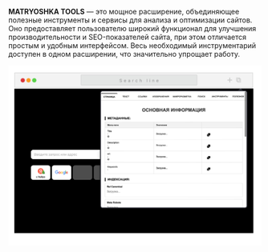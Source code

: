 **MATRYOSHKA TOOLS** — это мощное расширение, объединяющее полезные инструменты и сервисы для анализа и оптимизации сайтов. Оно предоставляет пользователю широкий функционал для улучшения производительности и SEO-показателей сайта, при этом отличается простым и удобным интерфейсом. Весь необходимый инструментарий доступен в одном расширении, что значительно упрощает работу.

![](/img/interface.png)